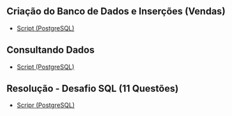 ## Criação do Banco de Dados e Inserções (Vendas)
- [Script (PostgreSQL)](https://gist.github.com/aasouzaconsult/a7ebb734d963ae00990905a664e3b448)

## Consultando Dados
- [Script (PostgreSQL)](https://gist.github.com/aasouzaconsult/7ef239cbe96899e1bb64a6e2329fff39)

## Resolução - Desafio SQL (11 Questões)
- [Scripr (PostgreSQL)](https://gist.github.com/aasouzaconsult/2c8d3f17422e9214f8b6b8b5124afdf8)
